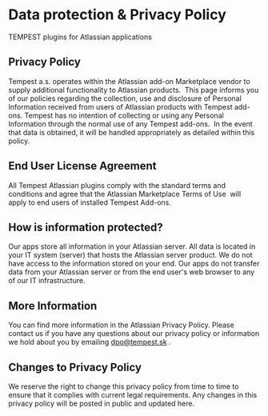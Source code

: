 # Data protection & Privacy Policy
TEMPEST plugins for Atlassian applications
## Privacy Policy
Tempest a.s. operates within the Atlassian add-on Marketplace vendor to supply additional functionality to Atlassian products.  This page informs you of our policies regarding the collection, use and disclosure of Personal Information received from users of Atlassian products with Tempest add-ons.
Tempest has no intention of collecting or using any Personal Information through the normal use of any Tempest add-ons.  In the event that data is obtained, it will be handled appropriately as detailed within this policy.
## End User License Agreement
All Tempest Atlassian plugins comply with the standard terms and conditions and agree that the Atlassian Marketplace Terms of Use  will apply to end users of installed Tempest Add-ons.
## How is information protected?
Our apps store all information in your Atlassian server. All data is located in your IT system (server) that hosts the Atlassian server product.
We do not have access to the information stored on your end. Our apps do not transfer data from your Atlassian server or from the end user's web browser to any of our IT infrastructure.
## More Information
You can find more information in the Atlassian Privacy Policy. Please contact us if you have any questions about our privacy policy or information we hold about you by emailing dpo@tempest.sk .
## Changes to Privacy Policy
We reserve the right to change this privacy policy from time to time to ensure that it complies with current legal requirements. Any changes in this privacy policy will be posted in public and updated here. 
